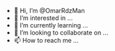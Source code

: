 - 👋 Hi, I’m @OmarRdzMan
- 👀 I’m interested in ...
- 🌱 I’m currently learning ...
- 💞️ I’m looking to collaborate on ...
- 📫 How to reach me ...

<!---
OmarRdzMan/OmarRdzMan is a ✨ special ✨ repository because its `README.md` (this file) appears on your GitHub profile.
You can click the Preview link to take a look at your changes.
--->
